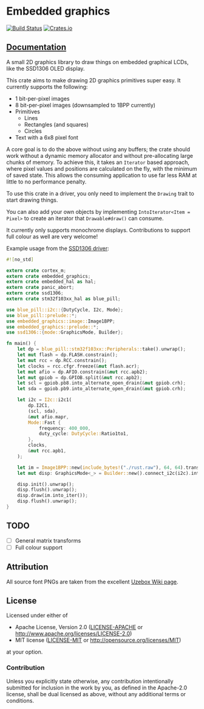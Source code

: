 # Embedded graphics

[![Build Status](https://travis-ci.org/jamwaffles/embedded-graphics.svg?branch=master)](https://travis-ci.org/jamwaffles/embedded-graphics)
[![Crates.io](https://img.shields.io/crates/v/embedded-graphics.svg)](https://crates.io/crates/embedded-graphics)

## [Documentation](https://jamwaffles.github.io/embedded-graphics)

A small 2D graphics library to draw things on embedded graphical LCDs, like the SSD1306 OLED display.

This crate aims to make drawing 2D graphics primitives super easy. It currently supports the
following:

* 1 bit-per-pixel images
* 8 bit-per-pixel images (downsampled to 1BPP currently)
* Primitives
    * Lines
    * Rectangles (and squares)
    * Circles
* Text with a 6x8 pixel font

A core goal is to do the above without using any buffers; the crate should work without a
dynamic memory allocator and without pre-allocating large chunks of memory. To achieve this, it
takes an `Iterator` based approach, where pixel values and positions are calculated on the fly,
with the minimum of saved state. This allows the consuming application to use far less RAM at
little to no performance penalty.

To use this crate in a driver, you only need to implement the `Drawing` trait to start drawing
things.

You can also add your own objects by implementing `IntoIterator<Item = Pixel>` to create an
iterator that `Drawable#draw()` can consume.

It currently only supports monochrome displays. Contributions to support full colour as well are very welcome!

Example usage from the [SSD1306 driver](https://github.com/jamwaffles/ssd1306):

```rust
#![no_std]

extern crate cortex_m;
extern crate embedded_graphics;
extern crate embedded_hal as hal;
extern crate panic_abort;
extern crate ssd1306;
extern crate stm32f103xx_hal as blue_pill;

use blue_pill::i2c::{DutyCycle, I2c, Mode};
use blue_pill::prelude::*;
use embedded_graphics::image::Image1BPP;
use embedded_graphics::prelude::*;
use ssd1306::{mode::GraphicsMode, Builder};

fn main() {
    let dp = blue_pill::stm32f103xx::Peripherals::take().unwrap();
    let mut flash = dp.FLASH.constrain();
    let mut rcc = dp.RCC.constrain();
    let clocks = rcc.cfgr.freeze(&mut flash.acr);
    let mut afio = dp.AFIO.constrain(&mut rcc.apb2);
    let mut gpiob = dp.GPIOB.split(&mut rcc.apb2);
    let scl = gpiob.pb8.into_alternate_open_drain(&mut gpiob.crh);
    let sda = gpiob.pb9.into_alternate_open_drain(&mut gpiob.crh);

    let i2c = I2c::i2c1(
        dp.I2C1,
        (scl, sda),
        &mut afio.mapr,
        Mode::Fast {
            frequency: 400_000,
            duty_cycle: DutyCycle::Ratio1to1,
        },
        clocks,
        &mut rcc.apb1,
    );

    let im = Image1BPP::new(include_bytes!("./rust.raw"), 64, 64).translate((32, 0));
    let mut disp: GraphicsMode<_> = Builder::new().connect_i2c(i2c).into();

    disp.init().unwrap();
    disp.flush().unwrap();
    disp.draw(im.into_iter());
    disp.flush().unwrap();
}
```

## TODO

* [ ] General matrix transforms
* [ ] Full colour support

## Attribution

All source font PNGs are taken from the excellent [Uzebox Wiki page](http://uzebox.org/wiki/Font_Bitmaps).

## License

Licensed under either of

- Apache License, Version 2.0 ([LICENSE-APACHE](LICENSE-APACHE) or
  http://www.apache.org/licenses/LICENSE-2.0)
- MIT license ([LICENSE-MIT](LICENSE-MIT) or http://opensource.org/licenses/MIT)

at your option.

### Contribution

Unless you explicitly state otherwise, any contribution intentionally submitted for inclusion in the
work by you, as defined in the Apache-2.0 license, shall be dual licensed as above, without any
additional terms or conditions.
